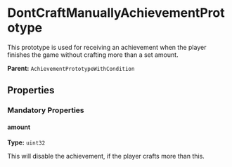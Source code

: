 # DontCraftManuallyAchievementPrototype

This prototype is used for receiving an achievement when the player finishes the game without crafting more than a set amount.

**Parent:** `AchievementPrototypeWithCondition`

## Properties

### Mandatory Properties

#### amount

**Type:** `uint32`

This will disable the achievement, if the player crafts more than this.

